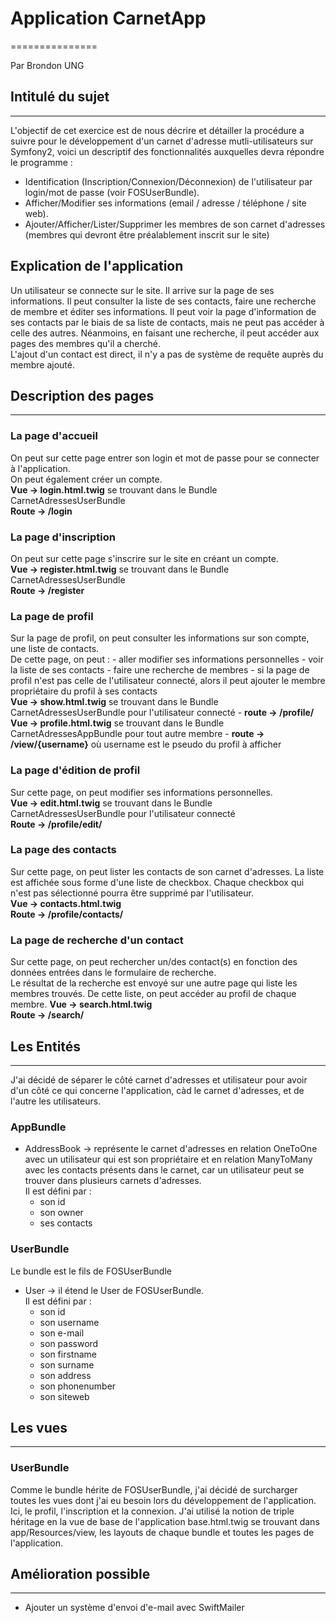 # Application CarnetApp
===============

Par Brondon UNG

## Intitulé du sujet
---
L'objectif de cet exercice est de nous décrire et détailler la 
procédure a suivre pour le développement d'un carnet d'adresse mutli-utilisateurs 
sur Symfony2, voici un descriptif des fonctionnalités auxquelles devra répondre le programme :

- Identification (Inscription/Connexion/Déconnexion) de l'utilisateur par login/mot de passe (voir FOSUserBundle).
- Afficher/Modifier ses informations (email / adresse / téléphone / site web).
- Ajouter/Afficher/Lister/Supprimer les membres de son carnet d'adresses (membres qui devront être préalablement inscrit sur le site)


## Explication de l'application
Un utilisateur se connecte sur le site. Il arrive sur la page de ses informations. Il peut consulter la liste de ses contacts, faire une recherche de membre et éditer ses informations.
Il peut voir la page d'information de ses contacts par le biais de sa liste de contacts, mais ne peut pas accéder à celle des autres. Néanmoins, en faisant une recherche, il peut accéder aux
pages des membres qu'il a cherché. <br>
L'ajout d'un contact est direct, il n'y a pas de système de requête auprès du membre ajouté.


## Description des pages
---

### La page d'accueil
On peut sur cette page entrer son login et mot de passe pour se connecter à l'application. <br>
On peut également créer un compte. <br>
**Vue -> login.html.twig** se trouvant dans le Bundle CarnetAdressesUserBundle <br>
**Route -> /login**


### La page d'inscription
On peut sur cette page s'inscrire sur le site en créant un compte. <br>
**Vue -> register.html.twig** se trouvant dans le Bundle CarnetAdressesUserBundle <br>
**Route -> /register**

### La page de profil
Sur la page de profil, on peut consulter les informations sur son compte, une liste de contacts. <br>
De cette page, on peut :
    - aller modifier ses informations personnelles
    - voir la liste de ses contacts
    - faire une recherche de membres
    - si la page de profil n'est pas celle de l'utilisateur connecté, alors il peut ajouter le membre propriétaire du profil à ses contacts <br>
**Vue -> show.html.twig** se trouvant dans le Bundle CarnetAdressesUserBundle pour l'utilisateur connecté - **route -> /profile/** <br>
**Vue -> profile.html.twig** se trouvant dans le Bundle CarnetAdressesAppBundle pour tout autre membre - **route -> /view/{username}** 
où username est le pseudo du profil à afficher


### La page d'édition de profil
Sur cette page, on peut modifier ses informations personnelles. <br>
**Vue -> edit.html.twig** se trouvant dans le Bundle CarnetAdressesUserBundle pour l'utilisateur connecté <br>
**Route -> /profile/edit/**

### La page des contacts
Sur cette page, on peut lister les contacts de son carnet d'adresses.
La liste est affichée sous forme d'une liste de checkbox.
Chaque checkbox qui n'est pas sélectionné pourra être supprimé par l'utilisateur. <br>
**Vue -> contacts.html.twig** <br>
**Route -> /profile/contacts/**

### La page de recherche d'un contact
Sur cette page, on peut rechercher un/des contact(s) en fonction des données entrées dans le formulaire de recherche. <br>
Le résultat de la recherche est envoyé sur une autre page qui liste les membres trouvés. De cette liste, on peut accéder au 
profil de chaque membre.
**Vue -> search.html.twig** <br>
**Route -> /search/**


## Les Entités
---

J'ai décidé de séparer le côté carnet d'adresses et utilisateur pour avoir d'un côté ce qui concerne l'application, càd le carnet d'adresses, et de l'autre les utilisateurs.

### AppBundle
* AddressBook -> représente le carnet d'adresses en relation OneToOne avec un utilisateur qui est son propriétaire
et en relation ManyToMany avec les contacts présents dans le carnet, car un utilisateur peut se trouver dans plusieurs carnets d'adresses. <br>
Il est défini par :
    - son id
    - son owner
    - ses contacts

### UserBundle
Le bundle est le fils de FOSUserBundle
* User -> il étend le User de FOSUserBundle. <br>
Il est défini par :
    - son id
    - son username
    - son e-mail
    - son password
    - son firstname
    - son surname
    - son address
    - son phonenumber
    - son siteweb


## Les vues
---

### UserBundle
Comme le bundle hérite de FOSUserBundle, j'ai décidé de surcharger toutes les vues dont j'ai eu besoin lors du développement de l'application. Ici, le profil, l'inscription et la connexion.
J'ai utilisé la notion de triple héritage en la vue de base de l'application base.html.twig se trouvant dans app/Resources/view, les layouts de chaque bundle et toutes les pages de l'application.

## Amélioration possible
---
* Ajouter un système d'envoi d'e-mail avec SwiftMailer
